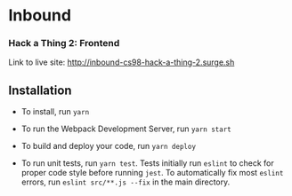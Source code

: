 # Inbound
### Hack a Thing 2: Frontend

Link to live site: http://inbound-cs98-hack-a-thing-2.surge.sh

## Installation

- To install, run `yarn`
- To run the Webpack Development Server, run `yarn start`
- To build and deploy your code, run `yarn deploy`

- To run unit tests, run `yarn test`. Tests initially run `eslint` to check for proper code style before running `jest`. To automatically fix most `eslint` errors, run `eslint src/**.js --fix` in the main directory.